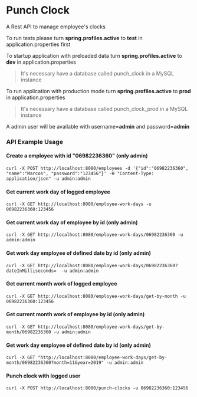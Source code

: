 # Punch Clock
A Rest API to manage employee's clocks

To run tests please turn **spring.profiles.active** to **test** in application.properties first

To startup application with preloaded data turn **spring.profiles.active** to **dev** in application.properties

> It's necessary have a database called punch_clock in a MySQL instance

To run application with production mode turn **spring.profiles.active** to **prod** in application.properties

> It's necessary have a database called punch_clock_prod in a MySQL instance

A admin user will be available with username=**admin** and password=**admin**

### API Example Usage

####  Create a employee with id "06982236360" (only admin)
    curl -X POST http://localhost:8080/employees -d '{"id":"06982236360", "name":"Marcos", "password":"123456"}' -H "Content-Type: application/json" -u admin:admin

####  Get current work day of logged employee
    curl -X GET http://localhost:8080/employee-work-days -u 06982236360:123456

####  Get current work day of employee by id (only admin)
    curl -X GET http://localhost:8080/employee-work-days/06982236360 -u admin:admin

####  Get work day employee of defined date by id (only admin)
    curl -X GET http://localhost:8080/employee-work-days/06982236360?dateInMilliseconds=  -u admin:admin

####  Get current month work of logged employee
    curl -X GET http://localhost:8080/employee-work-days/get-by-month -u 06982236360:123456

####  Get current month work of employee by id (only admin)
    curl -X GET http://localhost:8080/employee-work-days/get-by-month/06982236360 -u admin:admin

####  Get work day employee of defined date by id (only admin)
    curl -X GET "http://localhost:8080/employee-work-days/get-by-month/06982236360?month=11&year=2019" -u admin:admin

####  Punch clock with logged user
    curl -X POST http://localhost:8080/punch-clocks -u 06982236360:123456
